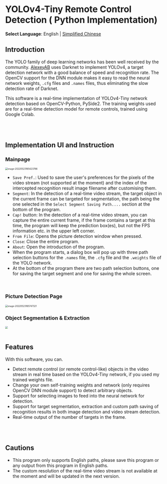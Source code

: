 # YOLOv4-Tiny Remote Control Detection ( Python Implementation)

**Select Language**: English | [Simplified Chinese](https://github.com/marc0cheung/YOLOv4_Detection_dnnOpenCV/blob/main/Python/README_SimplifiedCN.md)



## Introduction

The YOLO family of deep learning networks has been well received by the community. [AlexeyAB](https://github.com/AlexeyAB/darknet/) uses Darknet to implement YOLOv4, a target detection network with a good balance of speed and recognition rate. The OpenCV support for the DNN module makes it easy to read the neural network weights, `.cfg` files and `.names` files, thus eliminating the slow detection rate of Darknet.

This software is a real-time implementation of YOLOv4-Tiny network detection based on OpenCV-Python, PySide2. The training weights used are for a real-time detection model for remote controls, trained using Google Colab.

<br>

<br>

## Implementation UI and Instruction

### Mainpage

<img src="https://github.com/marc0cheung/YOLOv4_RemoteDetection_OpenCVDNN/raw/main/Python/README_SimplifiedCN.assets/image-20220523165423786.png" alt="image-20220523165423786" style="zoom: 50%;" />

<br>

- `Save Pref.`: Used to save the user's preferences for the pixels of the video stream (not supported at the moment) and the index of the intercepted recognition result image filename after customising them.
- `Segment`: In the detection of a real-time video stream, the target object in the current frame can be targeted for segmentation, the path being the one selected in the `Select Segment Saving Path....` section at the bottom of the program.
- `Cap!` button: In the detection of a real-time video stream, you can capture the entire current frame, if the frame contains a target at this time, the program will keep the prediction box(es), but not the FPS information etc. in the upper left corner.
- `From File`: Opens the picture detection window when pressed.
- `Close`: Close the entire program.
- `About`: Open the introduction of the program.
- When the program starts, a dialog box will pop up with three path selection buttons for the `.names` file, the `.cfg` file and the `.weights` file of the YOLO network.
- At the bottom of the program there are two path selection buttons, one for saving the target segment and one for saving the whole screen.

<br>

### Picture Detection Page

<img src="https://github.com/marc0cheung/YOLOv4_RemoteDetection_OpenCVDNN/blob/main/Python/README_SimplifiedCN.assets/image-20220523165747321.png?raw=true" alt="image-20220523165747321" style="zoom: 50%;" />

<br>

### Object Segmentation & Extraction

<img src="https://github.com/marc0cheung/YOLOv4_RemoteDetection_OpenCVDNN/blob/main/Python/README_SimplifiedCN.assets/image-20220523165857078.png?raw=true" style="zoom: 50%;" />

<br>

<br>

## Features

With this software, you can.

- Detect remote control (or remote control-like) objects in the video stream in real time based on the YOLOv4-Tiny network, if you used my trained weights file.
- Change your own self-training weights and network (only requires OpenCV DNN module support) to detect arbitrary objects.
- Support for selecting images to feed into the neural network for detection.
- Support for target segmentation, extraction and custom path saving of recognition results in both image detection and video stream detection.
- Real-time output of the number of targets in the frame.

<br>

<br>

## Cautions

- This program only supports English paths, please save this program or any output from this program in English paths.
- The custom resolution of the real-time video stream is not available at the moment and will be updated in the next version.

<br>

<br>
